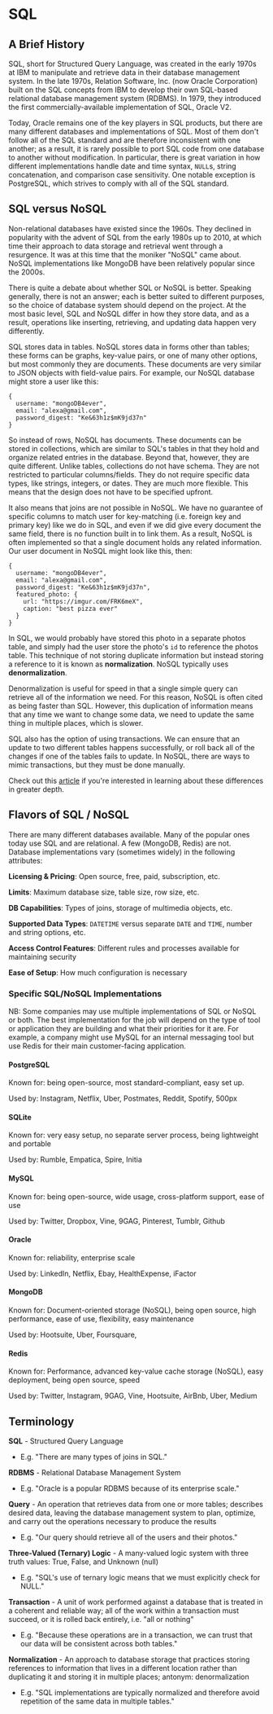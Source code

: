 # SQL

## A Brief History

SQL, short for Structured Query Language, was created in the early 1970s at IBM to manipulate and retrieve data in their database management system. In the late 1970s, Relation Software, Inc. (now Oracle Corporation) built on the SQL concepts from IBM to develop their own SQL-based relational database management system (RDBMS). In 1979, they introduced the first commercially-available implementation of SQL, Oracle V2.

Today, Oracle remains one of the key players in SQL products, but there are many different databases and implementations of SQL. Most of them don't follow all of the SQL standard and are therefore inconsistent with one another; as a result, it is rarely possible to port SQL code from one database to another without modification. In particular, there is great variation in how different implementations handle date and time syntax, `NULL`s, string concatenation, and comparison case sensitivity. One notable exception is PostgreSQL, which strives to comply with all of the SQL standard.

## SQL versus NoSQL

Non-relational databases have existed since the 1960s. They declined in popularity with the advent of SQL from the early 1980s up to 2010, at which time their approach to data storage and retrieval went through a resurgence. It was at this time that the moniker "NoSQL" came about. NoSQL implementations like MongoDB have been relatively popular since the 2000s.

There is quite a debate about whether SQL or NoSQL is better. Speaking generally, there is not an answer; each is better suited to different purposes, so the choice of database system should depend on the project. At the most basic level, SQL and NoSQL differ in how they store data, and as a result, operations like inserting, retrieving, and updating data happen very differently.

SQL stores data in tables. NoSQL stores data in forms other than tables; these forms can be graphs, key-value pairs, or one of many other options, but most commonly they are documents. These documents are very similar to JSON objects with field-value pairs. For example, our NoSQL database might store a user like this:

    {
      username: "mongoDB4ever",
      email: "alexa@gmail.com",
      password_digest: "Ke&63h1z$mK9jd37n"
    }

So instead of rows, NoSQL has documents. These documents can be stored in collections, which are similar to SQL's tables in that they hold and organize related entries in the database. Beyond that, however, they are quite different. Unlike tables, collections do not have schema. They are not restricted to particular columns/fields. They do not require specific data types, like strings, integers, or dates. They are much more flexible. This means that the design does not have to be specified upfront.

It also means that joins are not possible in NoSQL. We have no guarantee of specific columns to match user for key-matching (i.e. foreign key and primary key) like we do in SQL, and even if we did give every document the same field, there is no function built in to link them. As a result, NoSQL is often implemented so that a single document holds any related information. Our user document in NoSQL might look like this, then:

    {
      username: "mongoDB4ever",
      email: "alexa@gmail.com",
      password_digest: "Ke&63h1z$mK9jd37n",
      featured_photo: {
        url: "https://imgur.com/FRK6meX",
        caption: "best pizza ever"
      }
    }

In SQL, we would probably have stored this photo in a separate photos table, and simply had the user store the photo's `id` to reference the photos table. This technique of not storing duplicate information but instead storing a reference to it is known as **normalization**. NoSQL typically uses **denormalization**.

Denormalization is useful for speed in that a single simple query can retrieve all of the information we need. For this reason, NoSQL is often cited as being faster than SQL. However, this duplication of information means that any time we want to change some data, we need to update the same thing in multiple places, which is slower.

SQL also has the option of using transactions. We can ensure that an update to two different tables happens successfully, or roll back all of the changes if one of the tables fails to update. In NoSQL, there are ways to mimic transactions, but they must be done manually.

Check out this [article](https://www.sitepoint.com/sql-vs-nosql-differences/) if you're interested in learning about these differences in greater depth.

## Flavors of SQL / NoSQL

There are many different databases available. Many of the popular ones today use SQL and are relational. A few (MongoDB, Redis) are not. Database implementations vary (sometimes widely) in the following attributes:

**Licensing & Pricing**: Open source, free, paid, subscription, etc.

**Limits**: Maximum database size, table size, row size, etc.

**DB Capabilities**: Types of joins, storage of multimedia objects, etc.

**Supported Data Types**: `DATETIME` versus separate `DATE` and `TIME`, number and string options, etc.

**Access Control Features**: Different rules and processes available for maintaining security

**Ease of Setup**: How much configuration is necessary

### Specific SQL/NoSQL Implementations

NB: Some companies may use multiple implementations of SQL or NoSQL or both. The best implementation for the job will depend on the type of tool or application they are building and what their priorities for it are. For example, a company might use MySQL for an internal messaging tool but use Redis for their main customer-facing application.

#### PostgreSQL

Known for: being open-source, most standard-compliant, easy set up.

Used by: Instagram, Netflix, Uber, Postmates, Reddit, Spotify, 500px

#### SQLite

Known for: very easy setup, no separate server process, being lightweight and portable

Used by: Rumble, Empatica, Spire, Initia

#### MySQL

Known for: being open-source, wide usage, cross-platform support, ease of use

Used by: Twitter, Dropbox, Vine, 9GAG, Pinterest, Tumblr, Github

#### Oracle

Known for: reliability, enterprise scale

Used by: LinkedIn, Netflix, Ebay, HealthExpense, iFactor

#### MongoDB

Known for: Document-oriented storage (NoSQL), being open source, high performance, ease of use, flexibility, easy maintenance

Used by: Hootsuite, Uber, Foursquare,

#### Redis

Known for: Performance, advanced key-value cache storage (NoSQL), easy deployment, being open source, speed

Used by: Twitter, Instagram, 9GAG, Vine, Hootsuite, AirBnb, Uber, Medium

## Terminology

**SQL** - Structured Query Language

*   E.g. "There are many types of joins in SQL."

**RDBMS** - Relational Database Management System

*   E.g. "Oracle is a popular RDBMS because of its enterprise scale."

**Query** - An operation that retrieves data from one or more tables; describes desired data, leaving the database management system to plan, optimize, and carry out the operations necessary to produce the results

*   E.g. "Our query should retrieve all of the users and their photos."

**Three-Valued (Ternary) Logic** - A many-valued logic system with three truth values: True, False, and Unknown (null)

*   E.g. "SQL's use of ternary logic means that we must explicitly check for NULL."

**Transaction** - A unit of work performed against a database that is treated in a coherent and reliable way; all of the work within a transaction must succeed, or it is rolled back entirely, i.e. "all or nothing"

*   E.g. "Because these operations are in a transaction, we can trust that our data will be consistent across both tables."

**Normalization** - An approach to database storage that practices storing references to information that lives in a different location rather than duplicating it and storing it in multiple places; antonym: denormalization

*   E.g. "SQL implementations are typically normalized and therefore avoid repetition of the same data in multiple tables."

